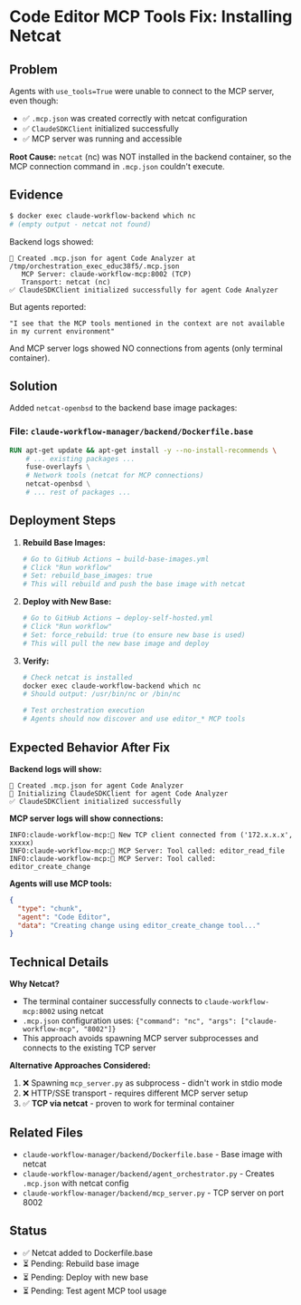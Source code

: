 # Code Editor MCP Tools Fix: Installing Netcat

## Problem

Agents with `use_tools=True` were unable to connect to the MCP server, even though:
- ✅ `.mcp.json` was created correctly with netcat configuration
- ✅ `ClaudeSDKClient` initialized successfully  
- ✅ MCP server was running and accessible

**Root Cause:** `netcat` (nc) was NOT installed in the backend container, so the MCP connection command in `.mcp.json` couldn't execute.

## Evidence

```bash
$ docker exec claude-workflow-backend which nc
# (empty output - netcat not found)
```

Backend logs showed:
```
📝 Created .mcp.json for agent Code Analyzer at /tmp/orchestration_exec_educ38f5/.mcp.json
   MCP Server: claude-workflow-mcp:8002 (TCP)
   Transport: netcat (nc)
✅ ClaudeSDKClient initialized successfully for agent Code Analyzer
```

But agents reported:
```
"I see that the MCP tools mentioned in the context are not available in my current environment"
```

And MCP server logs showed NO connections from agents (only terminal container).

## Solution

Added `netcat-openbsd` to the backend base image packages:

### File: `claude-workflow-manager/backend/Dockerfile.base`

```dockerfile
RUN apt-get update && apt-get install -y --no-install-recommends \
    # ... existing packages ...
    fuse-overlayfs \
    # Network tools (netcat for MCP connections)
    netcat-openbsd \
    # ... rest of packages ...
```

## Deployment Steps

1. **Rebuild Base Images:**
   ```bash
   # Go to GitHub Actions → build-base-images.yml
   # Click "Run workflow"
   # Set: rebuild_base_images: true
   # This will rebuild and push the base image with netcat
   ```

2. **Deploy with New Base:**
   ```bash
   # Go to GitHub Actions → deploy-self-hosted.yml  
   # Click "Run workflow"
   # Set: force_rebuild: true (to ensure new base is used)
   # This will pull the new base image and deploy
   ```

3. **Verify:**
   ```bash
   # Check netcat is installed
   docker exec claude-workflow-backend which nc
   # Should output: /usr/bin/nc or /bin/nc
   
   # Test orchestration execution
   # Agents should now discover and use editor_* MCP tools
   ```

## Expected Behavior After Fix

**Backend logs will show:**
```
📝 Created .mcp.json for agent Code Analyzer
🔧 Initializing ClaudeSDKClient for agent Code Analyzer
✅ ClaudeSDKClient initialized successfully
```

**MCP server logs will show connections:**
```
INFO:claude-workflow-mcp:🔌 New TCP client connected from ('172.x.x.x', xxxxx)
INFO:claude-workflow-mcp:🔧 MCP Server: Tool called: editor_read_file
INFO:claude-workflow-mcp:🔧 MCP Server: Tool called: editor_create_change
```

**Agents will use MCP tools:**
```json
{
  "type": "chunk",
  "agent": "Code Editor",
  "data": "Creating change using editor_create_change tool..."
}
```

## Technical Details

**Why Netcat?**
- The terminal container successfully connects to `claude-workflow-mcp:8002` using netcat
- `.mcp.json` configuration uses: `{"command": "nc", "args": ["claude-workflow-mcp", "8002"]}`
- This approach avoids spawning MCP server subprocesses and connects to the existing TCP server

**Alternative Approaches Considered:**
1. ❌ Spawning `mcp_server.py` as subprocess - didn't work in stdio mode
2. ❌ HTTP/SSE transport - requires different MCP server setup
3. ✅ **TCP via netcat** - proven to work for terminal container

## Related Files

- `claude-workflow-manager/backend/Dockerfile.base` - Base image with netcat
- `claude-workflow-manager/backend/agent_orchestrator.py` - Creates `.mcp.json` with netcat config
- `claude-workflow-manager/backend/mcp_server.py` - TCP server on port 8002

## Status

- ✅ Netcat added to Dockerfile.base
- ⏳ Pending: Rebuild base image  
- ⏳ Pending: Deploy with new base
- ⏳ Pending: Test agent MCP tool usage

